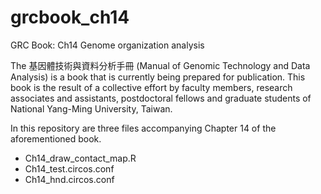 grcbook_ch14
============

GRC Book: Ch14 Genome organization analysis

The 基因體技術與資料分析手冊 (Manual of Genomic Technology and Data Analysis) is a book that is currently being prepared for publication. This book is the result of a collective effort by faculty members, research associates and assistants, postdoctoral fellows and graduate students of National Yang-Ming University, Taiwan.

In this repository are three files accompanying Chapter 14 of the aforementioned book.
* Ch14_draw_contact_map.R
* Ch14_test.circos.conf
* Ch14_hnd.circos.conf
